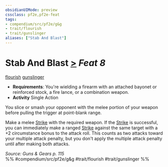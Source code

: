 ```yaml
---
obsidianUIMode: preview
cssclass: pf2e,pf2e-feat
tags:
- compendium/src/pf2e/g&g
- trait/flourish
- trait/gunslinger
aliases: ["Stab And Blast"]
---
```

# Stab And Blast  [>](../../rules/core-rulebook/chapter-9-playing-the-game.md#Actions "Single Action") *Feat 8*  
[flourish](../../rules/traits/flourish.md)  [gunslinger](../../rules/traits/gunslinger-g-g.md)  

- **Requirements**: You're wielding a firearm with an attached bayonet or reinforced stock, a fire lance, or a combination weapon.
- **Activity** Single Action

You slice or smash your opponent with the melee portion of your weapon before pulling the trigger at point-blank range.

Make a melee [Strike](../../rules/actions/strike.md) with the required weapon. If the [Strike](../../rules/actions/strike.md) is successful, you can immediately make a ranged [Strike](../../rules/actions/strike.md) against the same target with a +2 circumstance bonus to the attack roll. This counts as two attacks toward your multiple attack penalty, but you don't apply the multiple attack penalty until after making both attacks.

*Source: Guns & Gears p. 115*  
%% #compendium/src/pf2e/g&g #trait/flourish #trait/gunslinger %%